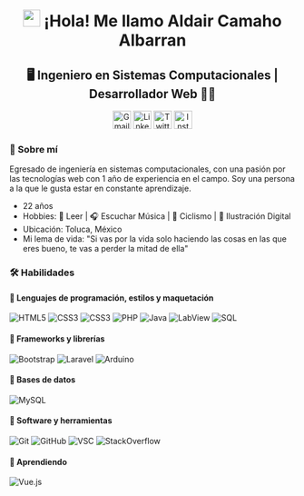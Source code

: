 <h1 align="center">
  <img src="https://media.giphy.com/media/hvRJCLFzcasrR4ia7z/giphy.gif" width="30px">
  ¡Hola! Me llamo Aldair Camaho Albarran
</h1>

<h2 align="center">
    🖥️ Ingeniero en Sistemas Computacionales | Desarrollador Web 👨‍💻
</h2>

<p align="center">
    <a href="mailto:aldaalbarran.dev@gmail.com"><img width="32px" alt="Gmail" title="aldaalbarran.dev@gmail.com" src="https://cdn.icon-icons.com/icons2/2108/PNG/512/email_icon_130945.png"/></a>
    <a href="https://www.linkedin.com/in/aldaalbarran/"><img width="32px" alt="LinkedIn" title="LinkedIn" src="https://cdn.icon-icons.com/icons2/1099/PNG/512/1485482199-linkedin_78667.png"/></a>
    <a href="https://twitter.com/aldaalbarran"><img width="32px" alt="Twitter" title="Twitter" src="https://cdn.icon-icons.com/icons2/1211/PNG/512/1491579583-yumminkysocialmedia02_83111.png"/></a>
    <a href="https://www.instagram.com/aldaalbarran.dev/"><img width="32px" alt="Instagram" title="Instagram" src="https://cdn.icon-icons.com/icons2/1753/PNG/512/iconfinder-social-media-applications-3instagram-4102579_113804.png"/></a>
</p>

### 🚀 Sobre mí
Egresado de ingeniería en sistemas computacionales, con una pasión por las tecnologías web con 1 año de experiencia en el campo. Soy una persona a la que le gusta estar en constante aprendizaje.

- 22 años
- Hobbies: 📖 Leer | 🎧 Escuchar Música | 🚴 Ciclismo | 🎨 Ilustración Digital
- Ubicación: Toluca, México
- Mi lema de vida: "Si vas por la vida solo haciendo las cosas en las que eres bueno, te vas a perder la mitad de ella"

 ### 🛠️ Habilidades

#### 📌 Lenguajes de programación, estilos y maquetación
![HTML5](https://img.shields.io/badge/HTML5-E34F26?style=for-the-badge&logo=HTML5&logoColor=FFFFFF)
![CSS3](https://img.shields.io/badge/CSS3-264DE4?style=for-the-badge&logo=CSS3&logoColor=FFFFFF)
![CSS3](https://img.shields.io/badge/JavaScript-F0DB4F?style=for-the-badge&logo=JavaScript&logoColor=000000)
![PHP](https://img.shields.io/badge/PHP-474A8A?style=for-the-badge&logo=PHP&logoColor=FFFFFF)
![Java](https://img.shields.io/badge/Java-EC2023?style=for-the-badge&logo=Java&logoColor=FFFFFF)
![LabView](https://img.shields.io/badge/LabView-f2ce1b?style=for-the-badge&logo=LabView&logoColor=000000)
![SQL](https://img.shields.io/badge/SQL-00758F?style=for-the-badge&logo=database&logoColor=FFFFFF)

#### 📌 Frameworks y librerías
![Bootstrap](https://img.shields.io/badge/Bootstrap-563D7C?style=for-the-badge&logo=Bootstrap&logoColor=FFFFFF)
![Laravel](https://img.shields.io/badge/Laravel-FF291A?style=for-the-badge&logo=Laravel&logoColor=FFFFFF)
![Arduino](https://img.shields.io/badge/Arduino-3186A0?style=for-the-badge&logo=Arduino&logoColor=FFFFFF)

#### 📌 Bases de datos
![MySQL](https://img.shields.io/badge/MySQL-00758F?style=for-the-badge&logo=MySQL&logoColor=FFFFFF)

#### 📌 Software y herramientas
![Git](https://img.shields.io/badge/Git-F1202F?style=for-the-badge&logo=Git&logoColor=FFFFFF)
![GitHub](https://img.shields.io/badge/GitHub-171515?style=for-the-badge&logo=GitHub&logoColor=FFFFFF)
![VSC](https://img.shields.io/badge/Visual%20Studio%20Code-0078D7?style=for-the-badge&logo=VisualStudioCode&logoColor=FFFFFF)
![StackOverflow](https://img.shields.io/badge/Stack%20Overflow-F47F24?style=for-the-badge&logo=StackOverflow&logoColor=FFFFFF)

#### 🌱 Aprendiendo 
![Vue.js](https://img.shields.io/badge/Vue.js-41B883?style=for-the-badge&logo=Vue.js&logoColor=34495E)
